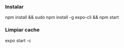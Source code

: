### Instalar
npm install && sudo npm install -g expo-cli && npm start
### Limpiar cache
expo start -c